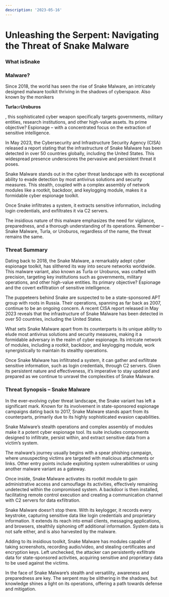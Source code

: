 ```yaml
---
description: '2023-05-16'
---
```


# Unleashing the Serpent: Navigating the Threat of Snake Malware

### What is**Snake**

### Malware?

Since 2018, the world has seen the rise of Snake Malware, an intricately designed malware toolkit thriving in the shadows of cyberspace. Also known by the monikers

**Turla**or**Uroburos**

, this sophisticated cyber weapon specifically targets governments, military entities, research institutions, and other high-value assets. Its prime objective? Espionage – with a concentrated focus on the extraction of sensitive intelligence.

In May 2023, the Cybersecurity and Infrastructure Security Agency (CISA) released a report stating that the infrastructure of Snake Malware has been detected in over 50 countries globally, including the United States. This widespread presence underscores the pervasive and persistent threat it poses.

Snake Malware stands out in the cyber threat landscape with its exceptional ability to evade detection by most antivirus solutions and security measures. This stealth, coupled with a complex assembly of network modules like a rootkit, backdoor, and keylogging module, makes it a formidable cyber espionage toolkit.

Once Snake infiltrates a system, it extracts sensitive information, including login credentials, and exfiltrates it via C2 servers.

The insidious nature of this malware emphasizes the need for vigilance, preparedness, and a thorough understanding of its operations. Remember – Snake Malware, Turla, or Uroburos, regardless of the name, the threat remains the same.

### Threat Summary

Dating back to 2018, the Snake Malware, a remarkably adept cyber espionage toolkit, has slithered its way into secure networks worldwide. This malware variant, also known as Turla or Uroburos, was crafted with precision, targeting key institutions such as governments, military operations, and other high-value entities. Its primary objective? Espionage and the covert exfiltration of sensitive intelligence.

The puppeteers behind Snake are suspected to be a state-sponsored APT group with roots in Russia. Their operations, spanning as far back as 2007, continue to be an ongoing concern. A recent CISA report released in May 2023 reveals that the infrastructure of Snake Malware has been detected in over 50 countries, including the United States.

What sets Snake Malware apart from its counterparts is its unique ability to elude most antivirus solutions and security measures, making it a formidable adversary in the realm of cyber espionage. Its intricate network of modules, including a rootkit, backdoor, and keylogging module, work synergistically to maintain its stealthy operations.

Once Snake Malware has infiltrated a system, it can gather and exfiltrate sensitive information, such as login credentials, through C2 servers. Given its persistent nature and effectiveness, it’s imperative to stay updated and prepared as we continue to unravel the complexities of Snake Malware.

### Threat Synopsis – Snake Malware

In the ever-evolving cyber threat landscape, the Snake variant has left a significant mark. Known for its involvement in state-sponsored espionage campaigns dating back to 2017, Snake Malware stands apart from its counterparts, primarily due to its highly sophisticated evasion capabilities.

Snake Malware’s stealth operations and complex assembly of modules make it a potent cyber espionage tool. Its suite includes components designed to infiltrate, persist within, and extract sensitive data from a victim’s system.

The malware’s journey usually begins with a spear phishing campaign, where unsuspecting victims are targeted with malicious attachments or links. Other entry points include exploiting system vulnerabilities or using another malware variant as a gateway.

Once inside, Snake Malware activates its rootkit module to gain administrative access and camouflage its activities, effectively remaining undetected within the compromised system. A backdoor is then installed, facilitating remote control execution and creating a communication channel with C2 servers for data exfiltration.

Snake Malware doesn’t stop there. With its keylogger, it records every keystroke, capturing sensitive data like login credentials and proprietary information. It extends its reach into email clients, messaging applications, and browsers, stealthily siphoning off additional information. System data is not safe either, and is also harvested by the malware.

Adding to its insidious toolkit, Snake Malware has modules capable of taking screenshots, recording audio/video, and stealing certificates and encryption keys. Left unchecked, the attacker can persistently exfiltrate data for state-sponsored activities, acquiring sensitive and proprietary data to be used against the victims.

In the face of Snake Malware’s stealth and versatility, awareness and preparedness are key. The serpent may be slithering in the shadows, but knowledge shines a light on its operations, offering a path towards defense and mitigation.
